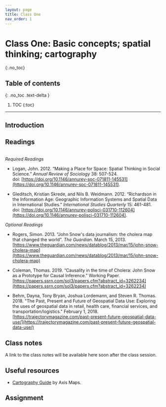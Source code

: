 ```yaml
---
layout: page
title: Class One
nav_order: 1
---
```


# Class One: Basic concepts; spatial thinking; cartography
{:.no_toc}

## Table of contents
{: .no_toc .text-delta }

1. TOC
{:toc}

---

## Introduction

## Readings
\
*Required Readings*

* Logan, John. 2012. “Making a Place for Space: Spatial Thinking in Social Science.” *Annual Review of Sociology* 38: 507-524.\
doi: [https://doi.org/10.1146/annurev-soc-071811-145531](https://doi.org/10.1146/annurev-soc-071811-145531). 

* Gleditsch, Kristian Skrede, and Nils B. Weidmann. 2012. “Richardson in the Information Age: Geographic Information Systems and Spatial Data in International Studies.” *International Studies Quarterly* 15: 461-481.\
doi: [https://doi.org/10.1146/annurev-polisci-031710-112604](https://doi.org/10.1146/annurev-polisci-031710-112604). 

*Optional Readings*

* Rogers, Simon. 2013. "John Snow's data journalism: the cholera map that changed the world". *The Guardian*. March 15, 2013. [https://www.theguardian.com/news/datablog/2013/mar/15/john-snow-cholera-map](https://www.theguardian.com/news/datablog/2013/mar/15/john-snow-cholera-map) 

* Coleman, Thomas. 2019. “Causality in the time of Cholera: John Snow as a Prototype for Causal Inference.” Working Paper. [https://papers.ssrn.com/sol3/papers.cfm?abstract_id=3262234](https://papers.ssrn.com/sol3/papers.cfm?abstract_id=3262234) 

* Behm, Dayna, Tony Bryan, Joshua Lordemann, and Steven R. Thomas. 2018. "The Past, Present and Future of Geospatial Data Use: Exploring the uses of geospatial data in retail, health care, financial services, and transportation/logistics." February 1, 2018. [https://trajectorymagazine.com/past-present-future-geospatial-data-use/](https://trajectorymagazine.com/past-present-future-geospatial-data-use/)

## Class notes

A link to the class notes will be available here soon after the class session. 

## Useful resources

* [Cartography Guide](https://www.axismaps.com/guide) by Axis Maps. 

## Assignment




